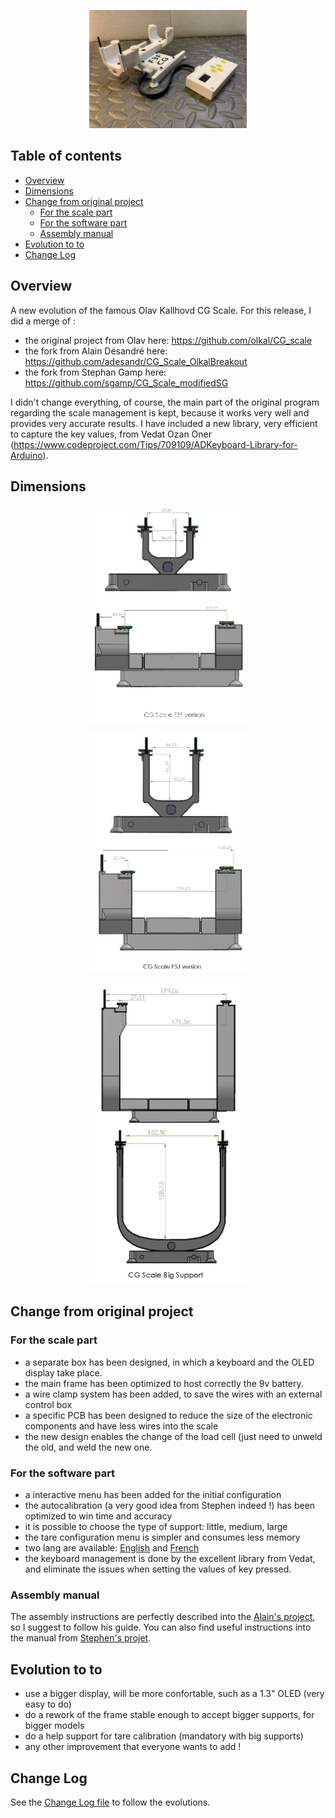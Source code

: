 <p align=center>
<img src="/Images/IMG_5634.jpg" alt="" width="50%" height="50%" />
</p>

## Table of contents
- [Overview](#overview)
- [Dimensions](#dimensions)
- [Change from original project](#change-from-original-project)
  * [For the scale part](#for-the-software-part)
  * [For the software part](#for-the-software-part)
  * [Assembly manual](#assembly-manual)
- [Evolution to to](#evolution-to-to)
- [Change Log](#change-log)

## Overview 

A new evolution of the famous Olav Kallhovd CG Scale. For this release, I did a merge of :
* the original project from Olav here: https://github.com/olkal/CG_scale
* the fork from Alain Désandré here: https://github.com/adesandr/CG_Scale_OlkalBreakout
* the fork from Stephan Gamp here: https://github.com/sgamp/CG_Scale_modifiedSG


I didn't change everything, of course, the main part of the original program regarding the scale management is kept, because it works very well and provides very accurate results. I have included a new library, very efficient to capture the key values, from Vedat Ozan Oner (https://www.codeproject.com/Tips/709109/ADKeyboard-Library-for-Arduino).

## Dimensions 
<p align=center>
<img src="/Images/CG Scale F3F.jpg" alt="" width="50%" height="50%" />
</p>
<p align=center>
<img src="/Images/CG Scale F5J.jpg" alt="" width="50%" height="50%" />
</p>
<p align=center>
<img src="/Images/CG Scale XLv2.jpg" alt="" width="50%" height="50%" />
</p>

## Change from original project 

### For the scale part

* a separate box has been designed, in which a keyboard and the OLED display take place.
* the main frame has been optimized to host correctly the 9v battery.
* a wire clamp system has been added, to save the wires with an external control box
* a specific PCB has been designed to reduce the size of the electronic components and have less wires into the scale
* the new design enables the change of the load cell (just need to unweld the old, and weld the new one.

### For the software part

* a interactive menu has been added for the initial configuration
* the autocalibration (a very good idea from Stephen indeed !) has been optimized to win time and accuracy
* it is possible to choose the type of support: little, medium, large 
* the tare configuration menu is simpler and consumes less memory
* two lang are available: [English](/User_Manual.md) and [French](/Manuel_utilisateur.md)
* the keyboard management is done by the excellent library from Vedat, and eliminate the issues when setting the values of key pressed.

### Assembly manual

The assembly instructions are perfectly described into the [Alain's project](https://github.com/adesandr/CG_Scale_OlkalBreakout), so I suggest to follow his guide.
You can also find useful instructions into the manual from [Stephen's projet](https://github.com/sgamp/CG_Scale_modifiedSG).


## Evolution to to
* use a bigger display, will be more confortable, such as a 1.3" OLED (very easy to do)
* do a rework of the frame stable enough to accept bigger supports, for bigger models 
* do a help support for tare calibration (mandatory with big supports)
* any other improvement that everyone wants to add !

## Change Log
See the [Change Log file](/ChangeLog.md) to follow the evolutions.


